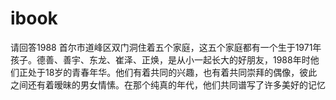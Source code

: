 # ibook

请回答1988
首尔市道峰区双门洞住着五个家庭，这五个家庭都有一个生于1971年孩子。德善、善宇、东龙、崔泽、正焕，是从小一起长大的好朋友，1988年时他们正处于18岁的青春年华。他们有着共同的兴趣，也有着共同崇拜的偶像，彼此之间还有着暧昧的男女情愫。在那个纯真的年代，他们共同谱写了许多美好的记忆
